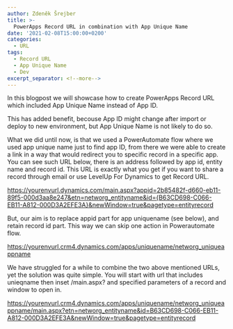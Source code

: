 ```yaml
---
author: Zdeněk Šrejber
title: >-
  PowerApps Record URL in combination with App Unique Name
date: '2021-02-08T15:00:00+0200'
categories:
  - URL
tags:
  - Record URL
  - App Unique Name
  - Dev
excerpt_separator: <!--more-->
---
```


In this blogpost we will showcase how to create PowerApps Record URL which included App Unique Name instead of App ID.

This has added benefit, becouse App ID might change after import or deploy to new environment, but App Unique Name is not likely to do so.

What we did until now, is that we used a PowerAutomate flow where we used app unique name just to find app ID, from there we were able to create a link in a way that would redirect you to specific record in a specific app. You can see such URL below, there is an address followed by app id, entity name and record id. This URL is exactly what you get if you want to share a record through email or use LevelUp For Dynamics to get Record URL.

https://yourenvurl.dynamics.com/main.aspx?appid=2b85482f-d660-eb11-89f5-000d3aa8e247&etn=networg_entityname&id={B63CD698-C066-EB11-A812-000D3A2EFE3A}&newWindow=true&pagetype=entityrecord

But, our aim is to replace appid part for app uniquename (see below), and retain record id part. This way we can skip one action in Powerautomate flow.

https://yourenvurl.crm4.dynamics.com/apps/uniquename/networg_uniqueappname

We have struggled for a while to combine the two above mentioned URLs, yet the solution was quite simple. You will start with url that includes unieqname then inset /main.aspx? and specified parameters of a record and window to open in.

https://yourenvurl.crm4.dynamics.com/apps/uniquename/networg_uniqueappname/main.aspx?etn=networg_entityname&id=B63CD698-C066-EB11-A812-000D3A2EFE3A&newWindow=true&pagetype=entityrecord

